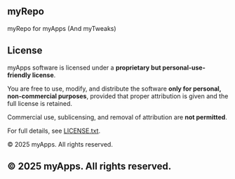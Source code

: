 ## myRepo
myRepo for myApps (And myTweaks)

## License

myApps software is licensed under a **proprietary but personal-use-friendly license**.

You are free to use, modify, and distribute the software **only for personal, non-commercial purposes**, provided that proper attribution is given and the full license is retained.

Commercial use, sublicensing, and removal of attribution are **not permitted**.

For full details, see [LICENSE.txt](LICENSE.txt).

© 2025 myApps. All rights reserved.

## © 2025 myApps. All rights reserved.